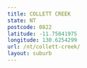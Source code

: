 ```yaml
---
title: COLLETT CREEK
state: NT
postcode: 0822
latitude: -11.75841975
longitude: 130.6254299
url: /nt/collett-creek/
layout: suburb
---
```

